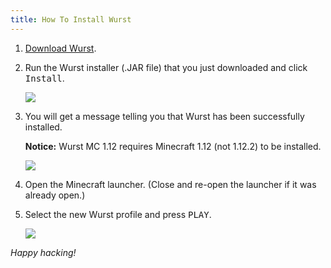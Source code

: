 ```yaml
---
title: How To Install Wurst
---
```

1. [Download Wurst](/download/).

2. Run the Wurst installer (.JAR file) that you just downloaded and click <kbd>Install</kbd>.

   ![](https://cloud.githubusercontent.com/assets/10100202/26763657/98f53de2-4956-11e7-8ec1-27a8d617f972.png)
   
3. You will get a message telling you that Wurst has been successfully installed.

   **Notice:** Wurst MC 1.12 requires Minecraft 1.12 (not 1.12.2) to be installed.

   ![](https://cloud.githubusercontent.com/assets/10100202/26763699/4fe1afd6-4957-11e7-93d5-cc8bc4bba856.png)

4. Open the Minecraft launcher. (Close and re-open the launcher if it was already open.)

5. Select the new Wurst profile and press <kbd>PLAY</kbd>.

   ![](https://cloud.githubusercontent.com/assets/10100202/24452912/f2e3cc66-1485-11e7-8a43-ae800b9a69f0.png)

_Happy hacking!_
